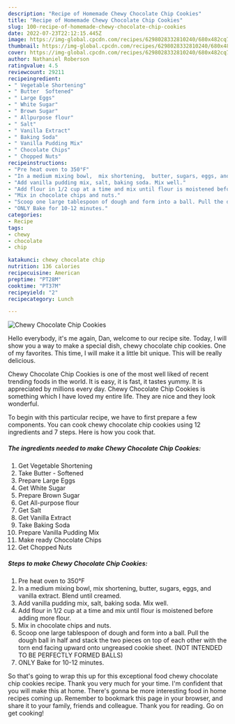 ```yaml
---
description: "Recipe of Homemade Chewy Chocolate Chip Cookies"
title: "Recipe of Homemade Chewy Chocolate Chip Cookies"
slug: 100-recipe-of-homemade-chewy-chocolate-chip-cookies
date: 2022-07-23T22:12:15.445Z
image: https://img-global.cpcdn.com/recipes/6298028332810240/680x482cq70/chewy-chocolate-chip-cookies-recipe-main-photo.jpg
thumbnail: https://img-global.cpcdn.com/recipes/6298028332810240/680x482cq70/chewy-chocolate-chip-cookies-recipe-main-photo.jpg
cover: https://img-global.cpcdn.com/recipes/6298028332810240/680x482cq70/chewy-chocolate-chip-cookies-recipe-main-photo.jpg
author: Nathaniel Roberson
ratingvalue: 4.5
reviewcount: 29211
recipeingredient:
- " Vegetable Shortening"
- " Butter  Softened"
- " Large Eggs"
- " White Sugar"
- " Brown Sugar"
- " Allpurpose flour"
- " Salt"
- " Vanilla Extract"
- " Baking Soda"
- " Vanilla Pudding Mix"
- " Chocolate Chips"
- " Chopped Nuts"
recipeinstructions:
- "Pre heat oven to 350°F"
- "In a medium mixing bowl,  mix shortening,  butter, sugars, eggs, and vanilla extract. Blend until creamed."
- "Add vanilla pudding mix, salt, baking soda. Mix well."
- "Add flour in 1/2 cup at a time and mix until flour is moistened before adding more flour."
- "Mix in chocolate chips and nuts."
- "Scoop one large tablespoon of dough and form into a ball. Pull the dough ball in half and stack the two pieces on top of each other with the torn end facing upward onto ungreased  cookie sheet. (NOT INTENDED TO BE PERFECTLY FORMED BALLS)"
- "ONLY Bake for 10-12 minutes."
categories:
- Recipe
tags:
- chewy
- chocolate
- chip

katakunci: chewy chocolate chip 
nutrition: 136 calories
recipecuisine: American
preptime: "PT28M"
cooktime: "PT37M"
recipeyield: "2"
recipecategory: Lunch

---
```



![Chewy Chocolate Chip Cookies](https://img-global.cpcdn.com/recipes/6298028332810240/680x482cq70/chewy-chocolate-chip-cookies-recipe-main-photo.jpg)

Hello everybody, it's me again, Dan, welcome to our recipe site. Today, I will show you a way to make a special dish, chewy chocolate chip cookies. One of my favorites. This time, I will make it a little bit unique. This will be really delicious.

Chewy Chocolate Chip Cookies is one of the most well liked of recent trending foods in the world. It is easy, it is fast, it tastes yummy. It is appreciated by millions every day. Chewy Chocolate Chip Cookies is something which I have loved my entire life. They are nice and they look wonderful.




To begin with this particular recipe, we have to first prepare a few components. You can cook chewy chocolate chip cookies using 12 ingredients and 7 steps. Here is how you cook that.

<!--inarticleads1-->

##### The ingredients needed to make Chewy Chocolate Chip Cookies:

1. Get  Vegetable Shortening
1. Take  Butter - Softened
1. Prepare  Large Eggs
1. Get  White Sugar
1. Prepare  Brown Sugar
1. Get  All-purpose flour
1. Get  Salt
1. Get  Vanilla Extract
1. Take  Baking Soda
1. Prepare  Vanilla Pudding Mix
1. Make ready  Chocolate Chips
1. Get  Chopped Nuts




<!--inarticleads2-->

##### Steps to make Chewy Chocolate Chip Cookies:

1. Pre heat oven to 350°F
1. In a medium mixing bowl,  mix shortening,  butter, sugars, eggs, and vanilla extract. Blend until creamed.
1. Add vanilla pudding mix, salt, baking soda. Mix well.
1. Add flour in 1/2 cup at a time and mix until flour is moistened before adding more flour.
1. Mix in chocolate chips and nuts.
1. Scoop one large tablespoon of dough and form into a ball. Pull the dough ball in half and stack the two pieces on top of each other with the torn end facing upward onto ungreased  cookie sheet. (NOT INTENDED TO BE PERFECTLY FORMED BALLS)
1. ONLY Bake for 10-12 minutes.




So that's going to wrap this up for this exceptional food chewy chocolate chip cookies recipe. Thank you very much for your time. I'm confident that you will make this at home. There's gonna be more interesting food in home recipes coming up. Remember to bookmark this page in your browser, and share it to your family, friends and colleague. Thank you for reading. Go on get cooking!

